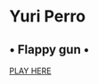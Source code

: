 <h1>Yuri Perro</h1>
  <h2> • Flappy gun • </h2>
 <a href="https://github.com/YuriPerro/flappy-gun/blob/master/Game.html"> PLAY HERE </a>
